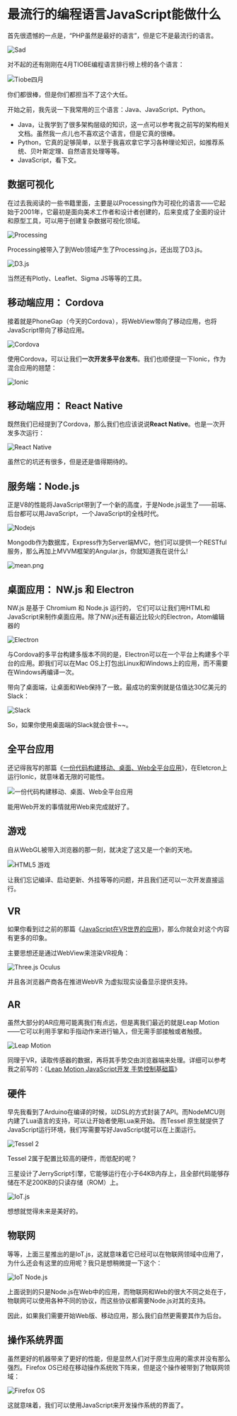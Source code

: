 最流行的编程语言JavaScript能做什么
===

首先很遗憾的一点是，“PHP虽然是最好的语言”，但是它不是最流行的语言。

![Sad](http://articles.phodal.com/javascript/sad.jpg)

对不起的还有刚刚在4月TIOBE编程语言排行榜上榜的各个语言：

![Tiobe四月](http://articles.phodal.com/javascript/tiobe.png)

你们都很棒，但是你们都担当不了这个大任。

开始之前，我先说一下我常用的三个语言：Java、JavaScript、Python。

 - Java，让我学到了很多架构层级的知识，这一点可以参考我之前写的架构相关文档。虽然我一点儿也不喜欢这个语言，但是它真的很棒。
 - Python，它真的足够简单，以至于我喜欢拿它学习各种理论知识，如推荐系统、贝叶斯定理、自然语言处理等等。
 - JavaScript，看下文。

数据可视化
---

在过去我阅读的一些书籍里面，主要是以Processing作为可视化的语言——它起始于2001年，它最初是面向美术工作者和设计者创建的，后来变成了全面的设计和原型工具，可以用于创建复杂数据可视化领域。

![Processing](http://articles.phodal.com/javascript/processing.png)

Processing被带入了到Web领域产生了Processing.js，还出现了D3.js。

![D3.js](http://articles.phodal.com/javascript/d3js.jpg)

当然还有Plotly、Leaflet、Sigma JS等等的工具。

移动端应用： Cordova
---

接着就是PhoneGap（今天的Cordova），将WebView带向了移动应用，也将JavaScript带向了移动应用。

![Cordova](http://articles.phodal.com/javascript/cordova.png)

使用Cordova，可以让我们**一次开发多平台发布**。我们也顺便提一下Ionic，作为混合应用的翘楚：

![Ionic](http://articles.phodal.com/javascript/ionic.jpg)

移动端应用： React Native
---

既然我们已经提到了Cordova，那么我们也应该说说**React Native**。也是一次开发多次运行：

![React Native](http://articles.phodal.com/javascript/react-native.png)

虽然它的坑还有很多，但是还是值得期待的。

服务端：Node.js
---

正是V8的性能将JavaScript带到了一个新的高度，于是Node.js诞生了——前端、后台都可以用JavaScript，一个JavaScript的全栈时代。

![Nodejs](http://articles.phodal.com/javascript/nodejs.png)

Mongodb作为数据库，Express作为Server端MVC，他们可以提供一个RESTful服务，那么再加上MVVM框架的Angular.js，你就知道我在说什么!

![mean.png](http://articles.phodal.com/javascript/mean.png)

桌面应用： NW.js 和 Electron
---

NW.js 是基于 Chromium 和 Node.js 运行的， 它们可以让我们用HTML和JavaScript来制作桌面应用。除了NW.js还有最近比较火的Electron，Atom编辑器的

![Electron](http://articles.phodal.com/javascript/electron.png)

与Cordova的多平台构建多版本不同的是，Electron可以在一个平台上构建多个平台的应用。即我们可以在Mac OS上打包出Linux和Windows上的应用，而不需要在Windows再编译一次。

带向了桌面端，让桌面和Web保持了一致。最成功的案例就是估值达30亿美元的Slack：

![Slack](http://articles.phodal.com/javascript/slack.jpg)

So，如果你使用桌面端的Slack就会很卡~~。

全平台应用
---

还记得我写的那篇《[一份代码构建移动、桌面、Web全平台应用](http://articles.phodal.com/javascript/https://www.phodal.com/blog/build-full-platform-application/)》，在Eletcron上运行Ionic，就意味着无限的可能性。

![一份代码构建移动、桌面、Web全平台应用](http://articles.phodal.com/javascript/growth-full-platforms.jpg)

能用Web开发的事情就用Web来完成就好了。

游戏
---

自从WebGL被带入浏览器的那一刻，就决定了这又是一个新的天地。

![HTML5 游戏](http://articles.phodal.com/javascript/html5-games.jpg)

让我们忘记编译、启动更新、外挂等等的问题，并且我们还可以一次开发直接运行。

VR
---

如果你看到过之前的那篇《[JavaScript在VR世界的应用](http://articles.phodal.com/javascript/https://www.phodal.com/blog/why-javascript-will-use-vr-world/)》，那么你就会对这个内容有更多的印象。

主要思想还是通过WebView来渲染VR视角：

![Three.js Oculus](http://articles.phodal.com/javascript/threejs-oculus.jpeg)

并且各浏览器产商各在推进WebVR 为虚拟现实设备显示提供支持。

AR
---

虽然大部分的AR应用可能离我们有点远，但是离我们最近的就是Leap Motion——它可以利用手掌和手指动作来进行输入，但无需手部接触或者触摸。

![Leap Motion](http://articles.phodal.com/javascript/ar.jpg)

同理于VR，读取传感器的数据，再将其手势交由浏览器端来处理。详细可以参考我之前写的：《[Leap Motion JavaScript开发 手势控制基础篇](http://articles.phodal.com/javascript/https://www.phodal.com/blog/leap-motion-gestures-example/)》

硬件
---

早先我看到了Arduino在编译的时候，以DSL的方式封装了API。而NodeMCU则内建了Lua语言的支持，可以让开始者使用Lua来开始。 而Tessel 原生就提供了JavaScript运行环境，我们写需要写好JavaScript就可以在上面运行。

![Tessel 2](http://articles.phodal.com/javascript/tessel2.jpg)

Tessel 2属于配置比较高的硬件，而低配的呢？

三星设计了JerryScript引擎，它能够运行在小于64KB内存上，且全部代码能够存储在不足200KB的只读存储（ROM）上。

![IoT.js](http://articles.phodal.com/javascript/iotjs.png)

想想就觉得未来是美好的。

物联网
---

等等，上面三星推出的是IoT.js，这就意味着它已经可以在物联网领域中应用了，为什么还会有这里的应用呢？我只是想稍微提一下这个：

![IoT Node.js](http://articles.phodal.com/javascript/iot-nodejs.jpg)

上面说到的只是Node.js在Web中的应用，而物联网和Web的很大不同之处在于，物联网可以使用各种不同的协议，而这些协议都需要Node.js对其的支持。

因此，如果我们需要开始Web版、移动应用，那么我们自然更需要其作为后台。

操作系统界面
---

虽然更好的机器带来了更好的性能，但是显然人们对于原生应用的需求并没有那么强烈。Firefox OS已经在移动操作系统败下阵来，但是这个操作被带到了物联网领域：

![Firefox OS](http://articles.phodal.com/javascript/firefox-os.jpg)

这就意味着，我们可以使用JavaScript来开发操作系统的界面了。
